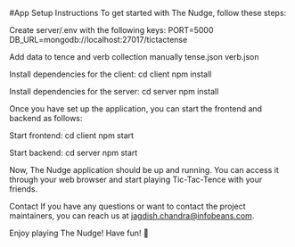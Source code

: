 #App Setup Instructions
To get started with The Nudge, follow these steps:

Create server/.env with the following keys:
PORT=5000
DB_URL=mongodb://localhost:27017/tictactense

Add data to tence and verb collection manually
tense.json
verb.json

Install dependencies for the client:
cd client
npm install

Install dependencies for the server:
cd server
npm install

Once you have set up the application, you can start the frontend and backend as follows:

Start frontend:
cd client
npm start

Start backend:
cd server
npm start

Now, The Nudge application should be up and running. You can access it through your web browser and start playing Tic-Tac-Tence with your friends.

Contact
If you have any questions or want to contact the project maintainers, you can reach us at jagdish.chandra@infobeans.com.

Enjoy playing The Nudge! Have fun! 🎉




